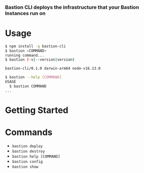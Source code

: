 ### Bastion CLI deploys the infrastructure that your Bastion Instances run on

# Usage

```bash
$ npm install -g bastion-cli
$ bastion <COMMAND>
running command...
$ bastion (-v|--version|version)

bastion-cli/0.1.0 darwin-arm64 node-v16.13.0

$ bastion --help [COMMAND]
USAGE
  $ bastion COMMAND
...
```

# Getting Started

# Commands

- `bastion deploy`
- `bastion destroy`
- `bastion help [COMMAND]`
- `bastion config`
- `bastion show`
